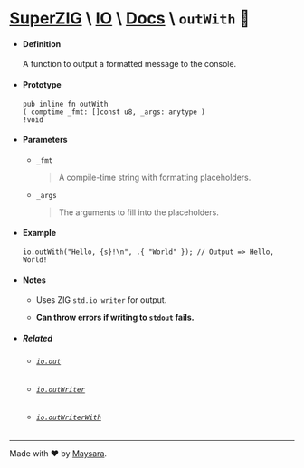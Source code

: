 # **[SuperZIG](https://github.com/Super-ZIG)** \ **[IO](../../README.md)** \ **[Docs](../readme.md)** \ **`outWith`** 📢

- #### **Definition**

    A function to output a formatted message to the console.

- #### **Prototype**

    ```zig
    pub inline fn outWith
    ( comptime _fmt: []const u8, _args: anytype )
    !void
    ```

- #### **Parameters**

  - `_fmt`
      
      > A compile-time string with formatting placeholders.

  - `_args`
    
    > The arguments to fill into the placeholders.

- #### **Example**

    ```zig
    io.outWith("Hello, {s}!\n", .{ "World" }); // Output => Hello, World!
    ```

- #### **Notes**
  
    - Uses ZIG `std.io writer` for output.

    - **Can throw errors if writing to `stdout` fails.**

- ##### Related

  - ###### [`io.out`](./out.md)
  
  - ###### [`io.outWriter`](./outWriter.md)
  
  - ###### [`io.outWriterWith`](./outWriterWith.md)

---

Made with ❤️ by [Maysara](http://github.com/maysara-elshewehy).